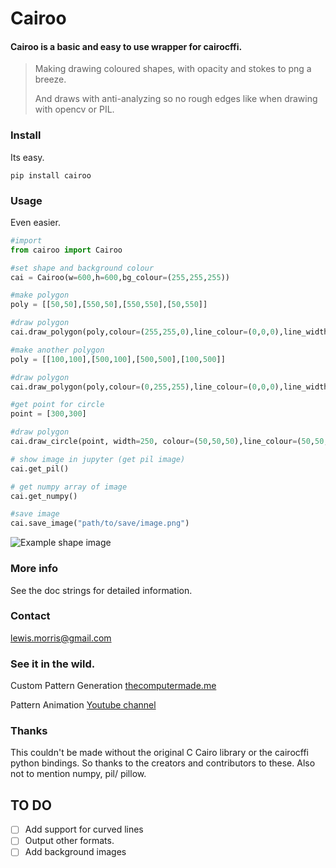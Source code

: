 # Cairoo

#### Cairoo is a basic and easy to use wrapper for cairocffi. 

> Making drawing coloured shapes, with opacity and stokes to png a breeze. 
> 
> And draws with anti-analyzing so no rough edges like when drawing with opencv or PIL.
>


### Install 
Its easy.
```
pip install cairoo
```

### Usage
Even easier.

```python
#import
from cairoo import Cairoo

#set shape and background colour
cai = Cairoo(w=600,h=600,bg_colour=(255,255,255))

#make polygon
poly = [[50,50],[550,50],[550,550],[50,550]]

#draw polygon
cai.draw_polygon(poly,colour=(255,255,0),line_colour=(0,0,0),line_width=10,fill_trans=0.5)

#make another polygon
poly = [[100,100],[500,100],[500,500],[100,500]]

#draw polygon
cai.draw_polygon(poly,colour=(0,255,255),line_colour=(0,0,0),line_width=10,fill_trans=0.5)

#get point for circle
point = [300,300]

#draw polygon
cai.draw_circle(point, width=250, colour=(50,50,50),line_colour=(50,50,50),line_width=10,fill_trans=0.5)

# show image in jupyter (get pil image)
cai.get_pil()

# get numpy array of image 
cai.get_numpy()

#save image
cai.save_image("path/to/save/image.png")

```

![Example shape image](example.png)

### More info

See the doc strings for detailed information.

### Contact
lewis.morris@gmail.com

### See it in the wild.

Custom Pattern Generation
[thecomputermade.me](https://www.thecomputermade.me) 

Pattern Animation
[Youtube channel](https://www.youtube.com/channel/UC2OXh0WPp1vrZUJ47cPizGg?view_as=subscriber) 

### Thanks

This couldn't be made without the original C Cairo library or the cairocffi python bindings. So thanks to the creators
and contributors to these. Also not to mention numpy, pil/ pillow.

## TO DO 

- [ ] Add support for curved lines  
- [ ] Output other formats.
- [ ] Add background images
